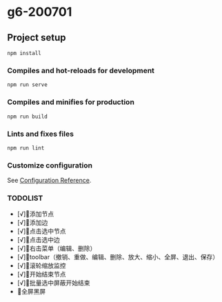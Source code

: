 # g6-200701

## Project setup
```
npm install
```

### Compiles and hot-reloads for development
```
npm run serve
```

### Compiles and minifies for production
```
npm run build
```

### Lints and fixes files
```
npm run lint
```

### Customize configuration
See [Configuration Reference](https://cli.vuejs.org/config/).


### TODOLIST
- [√]🍎添加节点
- [√]🍎添加边
- [√]🍎点击选中节点
- [√]🍎点击选中边
- [√]🍎右击菜单（编辑、删除）
- [√]🍎toolbar（撤销、重做、编辑、删除、放大、缩小、全屏、退出、保存）
- [√]🍎滚轮缩放监控
- [√]🍎开始结束节点
- [√]🍎批量选中屏蔽开始结束
- 🐛全屏黑屏
